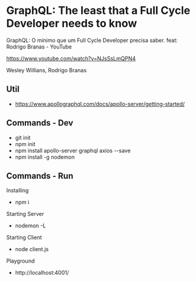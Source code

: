 
# GraphQL: The least that a Full Cycle Developer needs to know

GraphQL: O mínimo que um Full Cycle Developer precisa saber. feat: Rodrigo Branas - YouTube

https://www.youtube.com/watch?v=NJsSsLmQPN4

Wesley Willians, Rodrigo Branas

## Util

* https://www.apollographql.com/docs/apollo-server/getting-started/

## Commands - Dev
* git init
* npm init
* npm install apollo-server graphql axios --save
* npm install -g nodemon

## Commands - Run
Installing
* npm i

Starting Server
* nodemon -L

Starting Client
* node client.js

Playground
* http://localhost:4001/